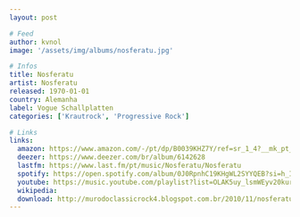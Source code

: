 ```yaml
---
layout: post

# Feed
author: kvnol
image: '/assets/img/albums/nosferatu.jpg'

# Infos
title: Nosferatu
artist: Nosferatu
released: 1970-01-01
country: Alemanha
label: Vogue Schallplatten
categories: ['Krautrock', 'Progressive Rock']

# Links
links:
  amazon: https://www.amazon.com/-/pt/dp/B0039KHZ7Y/ref=sr_1_4?__mk_pt_BR=%C3%85M%C3%85%C5%BD%C3%95%C3%91&dchild=1&keywords=nosferatu&qid=1616880401&s=music&sr=1-4
  deezer: https://www.deezer.com/br/album/6142628
  lastfm: https://www.last.fm/pt/music/Nosferatu/Nosferatu
  spotify: https://open.spotify.com/album/0J0RpnhC19KHgWL2SYYQEB?si=h_IMbxOqReeejG1ZguYE_g
  youtube: https://music.youtube.com/playlist?list=OLAK5uy_lsmWEyv20kur0LmrZBvjDz5-xNbtDXPrE
  wikipedia:
  download: http://murodoclassicrock4.blogspot.com.br/2010/11/nosferatu-1970.html
---
```

